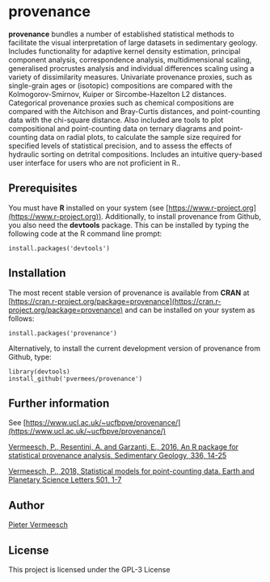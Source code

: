 # provenance

**provenance** bundles a number of established statistical methods to
  facilitate the visual interpretation of large datasets in
  sedimentary geology. Includes functionality for adaptive kernel
  density estimation, principal component analysis, correspondence
  analysis, multidimensional scaling, generalised procrustes analysis
  and individual differences scaling using a variety of dissimilarity
  measures. Univariate provenance proxies, such as single-grain ages
  or (isotopic) compositions are compared with the Kolmogorov-Smirnov,
  Kuiper or Sircombe-Hazelton L2 distances. Categorical provenance
  proxies such as chemical compositions are compared with the
  Aitchison and Bray-Curtis distances, and point-counting data with
  the chi-square distance. Also included are tools to plot
  compositional and point-counting data on ternary diagrams and
  point-counting data on radial plots, to calculate the sample size
  required for specified levels of statistical precision, and to
  assess the effects of hydraulic sorting on detrital
  compositions. Includes an intuitive query-based user interface for
  users who are not proficient in R..

## Prerequisites

You must have **R** installed on your system (see
[https://www.r-project.org](https://www.r-project.org)).  Additionally, to
install provenance from Github, you also need the **devtools**
package.  This can be installed by typing the following code at the R
command line prompt:

```
install.packages('devtools')
```

## Installation

The most recent stable version of provenance is available from **CRAN** at
[https://cran.r-project.org/package=provenance](https://cran.r-project.org/package=provenance)
and can be installed on your system as follows:

```
install.packages('provenance')
```

Alternatively, to install the current development version of
provenance from Github, type:

```
library(devtools)
install_github('pvermees/provenance')
```

## Further information

See
[https://www.ucl.ac.uk/~ucfbpve/provenance/](https://www.ucl.ac.uk/~ucfbpve/provenance/)

[Vermeesch, P., Resentini, A. and Garzanti, E., 2016, An R package for
statistical provenance analysis, Sedimentary Geology, 336,
14-25](https://www.ucl.ac.uk/~ucfbpve/papers/VermeeschSedGeol2016/)

[Vermeesch, P., 2018, Statistical models for point-counting
data. Earth and Planetary Science Letters 501, 1-7](https://www.ucl.ac.uk/~ucfbpve/papers/VermeeschEPSL2018/)

## Author

[Pieter Vermeesch](https://www.ucl.ac.uk/~ucfbpve/)

## License

This project is licensed under the GPL-3 License